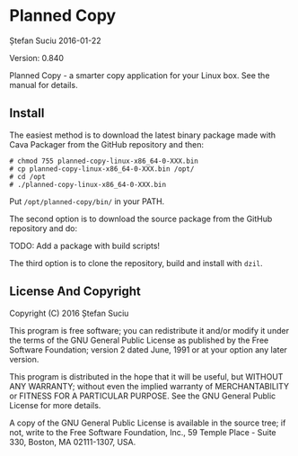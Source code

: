 Planned Copy
============
Ștefan Suciu
2016-01-22

Version: 0.840

Planned Copy - a smarter copy application for your Linux box.  See the
manual for details.


Install
-------

The easiest method is to download the latest binary package made with
Cava Packager from the GitHub repository and then:

```
# chmod 755 planned-copy-linux-x86_64-0-XXX.bin
# cp planned-copy-linux-x86_64-0-XXX.bin /opt/
# cd /opt
# ./planned-copy-linux-x86_64-0-XXX.bin
```

Put `/opt/planned-copy/bin/` in your PATH.

The second option is to download the source package from the GitHub
repository and do:

TODO: Add a package with build scripts!

The third option is to clone the repository, build and install with `dzil`.


License And Copyright
---------------------

Copyright (C) 2016 Ștefan Suciu

This program is free software; you can redistribute it and/or modify
it under the terms of the GNU General Public License as published by
the Free Software Foundation; version 2 dated June, 1991 or at your option
any later version.

This program is distributed in the hope that it will be useful,
but WITHOUT ANY WARRANTY; without even the implied warranty of
MERCHANTABILITY or FITNESS FOR A PARTICULAR PURPOSE.  See the
GNU General Public License for more details.

A copy of the GNU General Public License is available in the source tree;
if not, write to the Free Software Foundation, Inc.,
59 Temple Place - Suite 330, Boston, MA 02111-1307, USA.
